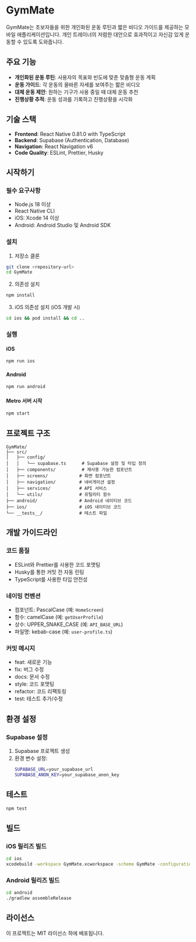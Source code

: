# GymMate

GymMate는 초보자들을 위한 개인화된 운동 루틴과 짧은 비디오 가이드를 제공하는 모바일 애플리케이션입니다. 개인 트레이너의 저렴한 대안으로 효과적이고 자신감 있게 운동할 수 있도록 도와줍니다.

## 주요 기능

- **개인화된 운동 루틴**: 사용자의 목표와 빈도에 맞춘 맞춤형 운동 계획
- **운동 가이드**: 각 운동의 올바른 자세를 보여주는 짧은 비디오
- **대체 운동 제안**: 원하는 기구가 사용 중일 때 대체 운동 추천
- **진행상황 추적**: 운동 성과를 기록하고 진행상황을 시각화

## 기술 스택

- **Frontend**: React Native 0.81.0 with TypeScript
- **Backend**: Supabase (Authentication, Database)
- **Navigation**: React Navigation v6
- **Code Quality**: ESLint, Prettier, Husky

## 시작하기

### 필수 요구사항

- Node.js 18 이상
- React Native CLI
- iOS: Xcode 14 이상
- Android: Android Studio 및 Android SDK

### 설치

1. 저장소 클론
```bash
git clone <repository-url>
cd GymMate
```

2. 의존성 설치
```bash
npm install
```

3. iOS 의존성 설치 (iOS 개발 시)
```bash
cd ios && pod install && cd ..
```

### 실행

#### iOS
```bash
npm run ios
```

#### Android
```bash
npm run android
```

#### Metro 서버 시작
```bash
npm start
```

## 프로젝트 구조

```
GymMate/
├── src/
│   ├── config/
│   │   └── supabase.ts      # Supabase 설정 및 타입 정의
│   ├── components/          # 재사용 가능한 컴포넌트
│   ├── screens/            # 화면 컴포넌트
│   ├── navigation/         # 네비게이션 설정
│   ├── services/           # API 서비스
│   └── utils/              # 유틸리티 함수
├── android/                # Android 네이티브 코드
├── ios/                    # iOS 네이티브 코드
└── __tests__/              # 테스트 파일
```

## 개발 가이드라인

### 코드 품질

- ESLint와 Prettier를 사용한 코드 포맷팅
- Husky를 통한 커밋 전 자동 린팅
- TypeScript를 사용한 타입 안전성

### 네이밍 컨벤션

- 컴포넌트: PascalCase (예: `HomeScreen`)
- 함수: camelCase (예: `getUserProfile`)
- 상수: UPPER_SNAKE_CASE (예: `API_BASE_URL`)
- 파일명: kebab-case (예: `user-profile.ts`)

### 커밋 메시지

- feat: 새로운 기능
- fix: 버그 수정
- docs: 문서 수정
- style: 코드 포맷팅
- refactor: 코드 리팩토링
- test: 테스트 추가/수정

## 환경 설정

### Supabase 설정

1. Supabase 프로젝트 생성
2. 환경 변수 설정:
   ```bash
   SUPABASE_URL=your_supabase_url
   SUPABASE_ANON_KEY=your_supabase_anon_key
   ```

## 테스트

```bash
npm test
```

## 빌드

### iOS 릴리즈 빌드
```bash
cd ios
xcodebuild -workspace GymMate.xcworkspace -scheme GymMate -configuration Release -destination generic/platform=iOS -archivePath GymMate.xcarchive archive
```

### Android 릴리즈 빌드
```bash
cd android
./gradlew assembleRelease
```

## 라이선스

이 프로젝트는 MIT 라이선스 하에 배포됩니다.
